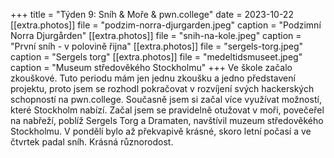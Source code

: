 +++
title = "Týden 9: Sníh & Moře & pwn.college"
date = 2023-10-22
[[extra.photos]]
file = "podzim-norra-djurgarden.jpeg"
caption = "Podzimní Norra Djurgården"
[[extra.photos]]
file = "snih-na-kole.jpeg"
caption = "První sníh - v polovině řijna"
[[extra.photos]]
file = "sergels-torg.jpeg"
caption = "Sergels torg"
[[extra.photos]]
file = "medeltidsmuseet.jpeg"
caption = "Museum středověkého Stockholmu"
+++
Ve škole začalo zkouškové. Tuto periodu mám jen jednu zkoušku a jedno představení projektu, proto jsem se rozhodl pokračovat v rozvíjení svých hackerských schopností na pwn.college. Současně jsem si začal více využívat možností, které Stockholm nabízí. Začal jsem se pravidelně otužovat v moři, povečeřel na nabřeží, poblíž Sergels Torg a Dramaten, navštívil muzeum středověkého Stockholmu. V pondělí bylo až překvapivě krásné, skoro letní počasí a ve čtvrtek padal sníh. Krásná různorodost.

